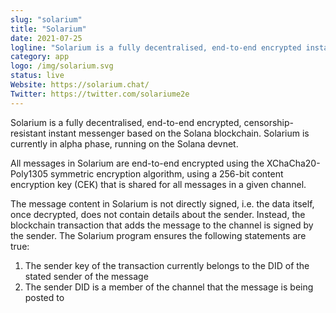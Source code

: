 ```yaml
---
slug: "solarium"
title: "Solarium"
date: 2021-07-25
logline: "Solarium is a fully decentralised, end-to-end encrypted instant messenger on the Solana blockchain."
category: app
logo: /img/solarium.svg
status: live
Website: https://solarium.chat/
Twitter: https://twitter.com/solariume2e
---
```


Solarium is a fully decentralised, end-to-end encrypted, censorship-resistant instant messenger based on the Solana blockchain. Solarium is currently in alpha phase, running on the Solana devnet. 

All messages in Solarium are end-to-end encrypted using the XChaCha20-Poly1305 symmetric encryption algorithm, using a 256-bit content encryption key (CEK) that is shared for all messages in a given channel.

The message content in Solarium is not directly signed, i.e. the data itself, once decrypted, does not contain details about the sender. Instead, the blockchain transaction that adds the message to the channel is signed by the sender. The Solarium program ensures the following statements are true:

1. The sender key of the transaction currently belongs to the DID of the stated sender of the message
2. The sender DID is a member of the channel that the message is being posted to
